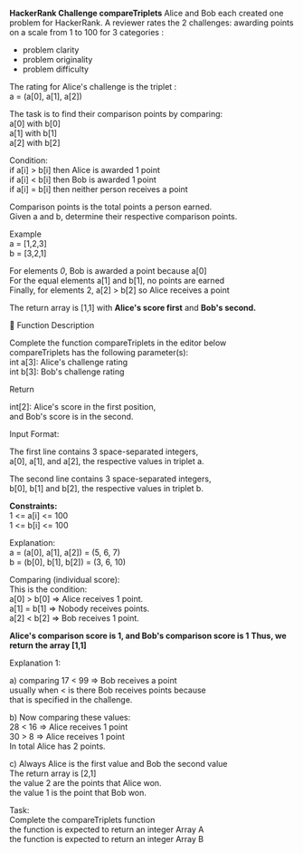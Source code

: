 **HackerRank Challenge compareTriplets** 
Alice and Bob each created one problem for HackerRank.
A reviewer rates the 2 challenges: 
awarding points on a scale from 1 to 100 for 3 categories :
- problem clarity
- problem originality
- problem difficulty

The rating for Alice's challenge is the triplet :<br/>
a = (a[0], a[1], a[2])<br/>

The task is to find their comparison points by comparing: <br/>
a[0] with b[0] <br/>
a[1] with b[1] <br/>
a[2] with b[2] <br/>

Condition: <br/>
if a[i] > b[i] then Alice is awarded 1 point <br/>
if a[i] < b[i] then Bob is awarded 1 point <br/>
if a[i] = b[i] then neither person receives a point <br/>

Comparison points is the total points a person earned. <br/>
Given a and b, determine their respective comparison points. <br/>

Example <br/>
a = [1,2,3]<br/>
b = [3,2,1]<br/>

For elements *0*, Bob is awarded a point because a[0]<br/>
For the equal elements a[1] and b[1], no points are earned <br/>
Finally, for elements 2, a[2] > b[2] so Alice receives a point <br/>

The return array is [1,1] with **Alice's score first** and **Bob's second.**

🌷 Function Description<br/>

Complete the function compareTriplets in the editor below<br/>
compareTriplets has the following parameter(s):<br/>
int a[3]: Alice's challenge rating<br/> 
int b[3]: Bob's challenge rating<br/>

Return<br/> 

int[2]: Alice's score in the first position,<br/>
and Bob's score is in the second.<br/>

Input Format:<br/>

The first line contains 3 space-separated integers,<br/>
a[0], a[1], and a[2], the respective values in triplet a.<br/>

The second line contains 3 space-separated integers,<br/>
b[0], b[1] and b[2], the respective values in triplet b.<br/>

**Constraints:**<br/>
1 <= a[i] <= 100<br/>
1 <= b[i] <= 100<br/>

Explanation:<br/> 
a = (a[0], a[1], a[2]) = (5, 6, 7)<br/>
b = (b[0], b[1], b[2]) = (3, 6, 10)<br/>

Comparing (individual score):<br/>
This is the condition:<br/>
a[0] > b[0] => Alice receives 1 point.<br/>
a[1] = b[1] => Nobody receives points.<br/>
a[2] < b[2] => Bob receives 1 point.<br/>

**Alice's comparison score is 1, and Bob's comparison score is 1**
**Thus, we return the array [1,1]**

Explanation 1:<br/>

a) comparing 17 < 99 => Bob receives a point<br/>
usually when < is there Bob receives points because<br/> 
that is specified in the challenge.<br/>

b) Now comparing these values:<br/> 
28 < 16 => Alice receives 1 point<br/>
30 > 8 => Alice receives 1 point<br/>
In total Alice has 2 points.<br/>

c) Always Alice is the first value and Bob the second value<br/>
The return array is [2,1]<br/>
the value 2 are the points that Alice won.<br/>
the value 1 is the point that Bob won.<br/>  

Task:<br/>
Complete the compareTriplets function<br/> 
the function is expected to return an integer Array A<br/>
the function is expected to return an integer Array B<br/>

